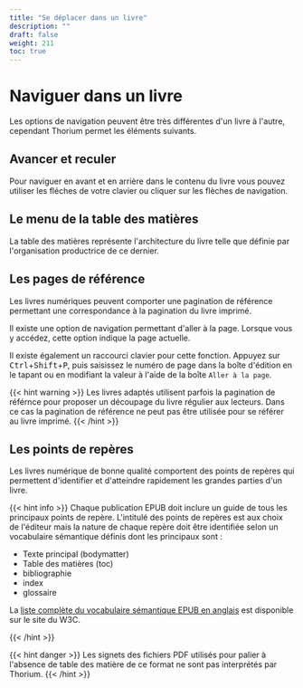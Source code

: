 ```yaml
---
title: "Se déplacer dans un livre"
description: ""
draft: false
weight: 211
toc: true
---
```


# Naviguer dans un livre
Les options de navigation peuvent être très différentes d'un livre à l'autre, cependant Thorium permet les éléments suivants.

## Avancer et reculer 

Pour naviguer en avant et en arrière dans le contenu du livre vous pouvez utiliser les fléches de votre clavier ou cliquer sur les flèches de navigation.

## Le menu de la table des matières
La table des matières représente l'architecture du livre telle que définie par l'organisation productrice de ce dernier. 

## Les pages de référence

Les livres numériques peuvent comporter une pagination de référence permettant une correspondance à la pagination du livre imprimé. 

Il existe une option de navigation permettant d'aller à la page. Lorsque vous y accédez, cette option indique la page actuelle. 

Il existe également un raccourci clavier pour cette fonction. Appuyez sur <kbd>Ctrl</kbd>+<kbd>Shift</kbd>+<kbd>P</kbd>, puis saisissez le numéro de page dans la boîte d'édition en le tapant ou en modifiant la valeur à l'aide de la boîte `Aller à la page`.

{{< hint warning >}}
Les livres adaptés utilisent parfois la pagination de référnce pour proposer un découpage du livre régulier aux lecteurs. Dans ce cas la pagination de référence ne peut pas être utilisée pour se référer au livre imprimé.
{{< /hint >}}

## Les points de repères

Les livres numérique de bonne qualité comportent des points de repères qui permettent d'identifier et d'atteindre rapidement les grandes parties d'un livre. 

{{< hint info >}}
Chaque publication EPUB doit inclure un guide de tous les principaux points de repère. L'intitulé des points de repères est aux choix de l'éditeur mais la nature de chaque repère doit être identifiée selon un vocabulaire sémantique définis dont les principaux sont :

* Texte principal (bodymatter)
* Table des matières (toc)
* bibliographie 
* index
* glossaire

La [liste complète du vocabulaire sémantique EPUB en anglais](https://www.w3.org/TR/epub-ssv/) est disponible sur le site du W3C.

{{< /hint >}}

{{< hint danger >}}
Les signets des fichiers PDF utilisés pour palier à l'absence de table des matière de ce format ne sont pas interprétés par Thorium.
{{< /hint >}}


<!-- Ne fonctionne pas
## Déplacement entre les chapitres sans utiliser la Table des matières

Utilisez `Ctrl + fléche droite`
-->